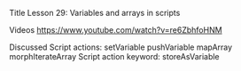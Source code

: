 Title
Lesson 29: Variables and arrays in scripts

Videos
https://www.youtube.com/watch?v=re6ZbhfoHNM

Discussed
Script actions:
	setVariable
	pushVariable
	mapArray
	morphIterateArray
Script action keyword: storeAsVariable